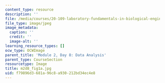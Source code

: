 ```yaml
---
content_type: resource
description: ''
file: /media/courses/20-109-laboratory-fundamentals-in-biological-engineering-spring-2010/f79896d3681a96c8a930212bd34ec4e8_m2d8_fig1a.jpg
file_type: image/jpeg
image_metadata:
  caption: ''
  credit: ''
  image-alt: ''
learning_resource_types: []
ocw_type: OCWImage
parent_title: 'Module 2, Day 8: Data Analysis'
parent_type: CourseSection
resourcetype: Image
title: m2d8_fig1a.jpg
uid: f79896d3-681a-96c8-a930-212bd34ec4e8
---
```

